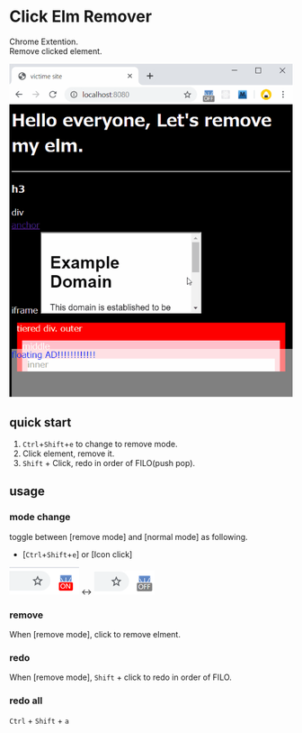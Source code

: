 # Click Elm Remover

Chrome Extention.  
Remove clicked element.  

![demo](./notForDevImg/demo.gif)

## quick start

1. `Ctrl`+`Shift`+`e` to change to remove mode.
2. Click element, remove it.
3. `Shift` + Click, redo in order of FILO(push pop).

## usage

### mode change

toggle between [remove mode] and [normal mode] as following.

- [`Ctrl`+`Shift`+`e`] or [Icon click]  

![ON](./notForDevImg/on.png) <-> ![OFF](./notForDevImg/off.png)

### remove

When [remove mode], click to remove elment.

### redo

When [remove mode], `Shift` + click to redo in order of FILO.

### redo all

`Ctrl` + `Shift` + `a`